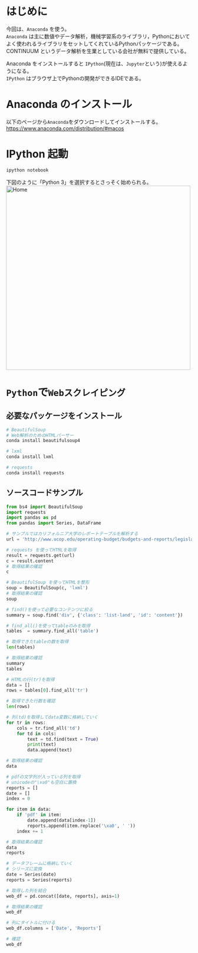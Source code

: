 # はじめに
今回は、`Anaconda` を使う。  
`Anaconda` は主に数値やデータ解析，機械学習系のライブラリ，Pythonにおいてよく使われるライブラリをセットしてくれているPythonパッケージである。  
CONTINUUM というデータ解析を生業としている会社が無料で提供している。

Anaconda をインストールすると `IPython`(現在は、`Jupyter`という)が使えるようになる。  
`IPython` はブラウザ上でPythonの開発ができるIDEである。

# Anaconda のインストール
以下のページから`Anaconda`をダウンロードしてインストールする。  
https://www.anaconda.com/distribution/#macos

# IPython 起動
```bash
ipython notebook
```
下図のように「Python 3」を選択するとさっそく始められる。  
<img width="500" alt="Home" src="https://user-images.githubusercontent.com/8340629/70404572-e09f6c80-1a7d-11ea-9fe1-138f5a402086.png">

# `Python`で`Webスクレイピング`
## 必要なパッケージをインストール

```bash
# BeautifulSoup
# Web解析のためのHTMLパーサー
conda install beautifulsoup4

# lxml
conda install lxml

# requests
conda install requests
```

## ソースコードサンプル
```python
from bs4 import BeautifulSoup
import requests
import pandas as pd
from pandas import Series, DataFrame

# サンプルではカリフォルニア大学のレポートテーブルを解析する
url = 'http://www.ucop.edu/operating-budget/budgets-and-reports/legislative-reports/2013-14-legislative-session.html'

# requests を使ってHTMLを取得
result = requests.get(url)
c = result.content
# 取得結果の確認
c

# BeautifulSoup を使ってHTMLを整形
soup = BeautifulSoup(c, 'lxml')
# 取得結果の確認
soup

# find()を使って必要なコンテンツに絞る
summary = soup.find('div', {'class': 'list-land', 'id': 'content'})

# find_all()を使ってtableのみを取得
tables  = summary.find_all('table')

# 取得できたtableの数を取得
len(tables)

# 取得結果の確認
summary
tables

# HTMLの行(tr)を取得
data = []
rows = tables[0].find_all('tr')

# 取得できた行数を確認
len(rows)

# 列(td)を取得してdata変数に格納していく
for tr in rows:
    cols = tr.find_all('td')
    for td in cols: 
        text = td.find(text = True)
        print(text)
        data.append(text)

# 取得結果の確認
data

# pdfの文字列が入っている列を取得
# unicodeの"\xa0"も空白に置換
reports = []
date = []
index = 0

for item in data:
    if 'pdf' in item:
        date.append(data[index-1])
        reports.append(item.replace('\xa0', ' '))
    index += 1

# 取得結果の確認
data
reports

# データフレームに格納していく
# シリーズに変換
date = Series(date)
reports = Series(reports)

# 取得した列を結合
web_df = pd.concat([date, reports], axis=1)

# 取得結果の確認
web_df

# 列にタイトルに付ける
web_df.columns = ['Date', 'Reports']

# 確認
web_df
```
